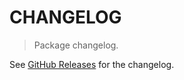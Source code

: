 # CHANGELOG

> Package changelog.

See [GitHub Releases](https://github.com/stdlib-js/math-base-special-fresnelc/releases) for the changelog.